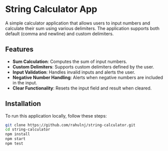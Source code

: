 # String Calculator App

A simple calculator application that allows users to input numbers and calculate their sum using various delimiters. The application supports both default (comma and newline) and custom delimiters.

## Features

- **Sum Calculation**: Computes the sum of input numbers.
- **Custom Delimiters**: Supports custom delimiters defined by the user.
- **Input Validation**: Handles invalid inputs and alerts the user.
- **Negative Number Handling**: Alerts when negative numbers are included in the input.
- **Clear Functionality**: Resets the input field and result when cleared.

## Installation

To run this application locally, follow these steps:

   ```bash
   git clone https://github.com/rahulnj/string-calculator.git
   cd string-calculator
   npm install
   npm start
   npm test
